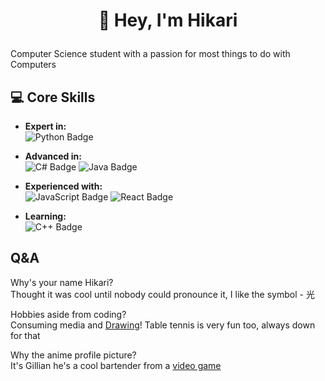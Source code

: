 # <p align="center">👋 Hey, I'm **Hikari** </p>

Computer Science student with a passion for most things to do with Computers

## 💻 **Core Skills**

- **Expert in:**   
  ![Python Badge](https://img.shields.io/badge/Python-3776AB?style=for-the-badge&logo=python&logoColor=white)

- **Advanced in:**   
  ![C# Badge](https://img.shields.io/badge/C%23-239120?style=for-the-badge&logo=c-sharp&logoColor=white)
  ![Java Badge](https://img.shields.io/badge/Java-007396?style=for-the-badge&logo=java&logoColor=white)

- **Experienced with:**   
  ![JavaScript Badge](https://img.shields.io/badge/JavaScript-F7DF1E?style=for-the-badge&logo=javascript&logoColor=black)
  ![React Badge](https://img.shields.io/badge/React.js-61DAFB?style=for-the-badge&logo=react&logoColor=black)

- **Learning:**   
  ![C++ Badge](https://img.shields.io/badge/C%2B%2B-00599C?style=for-the-badge&logo=c%2B%2B&logoColor=white)

## Q&A

Why's your name Hikari?   
Thought it was cool until nobody could pronounce it, I like the symbol - 光

Hobbies aside from coding?    
Consuming media and [Drawing](https://media.discordapp.net/attachments/1201633633631477952/1378512647401767047/Ghostnuts_Commission_-_Colour_Ew.png?ex=684c08b2&is=684ab732&hm=d7f68e29097a9028995206bbbfb526be1c3a26d78105c62373aedfd7b4c65095&=&format=webp&quality=lossless&width=794&height=864)! Table tennis is very fun too, always down for that

Why the anime profile picture?   
It's Gillian he's a cool bartender from a [video game](https://store.steampowered.com/app/447530/VA11_HallA_Cyberpunk_Bartender_Action/)



